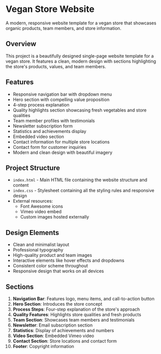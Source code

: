 # Vegan Store Website

A modern, responsive website template for a vegan store that showcases organic products, team members, and store information.

## Overview

This project is a beautifully designed single-page website template for a vegan store. It features a clean, modern design with sections highlighting the store's products, values, and team members.

## Features

- Responsive navigation bar with dropdown menu
- Hero section with compelling value proposition
- 4-step process explanation
- Quality highlights section showcasing fresh vegetables and store qualities
- Team member profiles with testimonials
- Newsletter subscription form
- Statistics and achievements display
- Embedded video section
- Contact information for multiple store locations
- Contact form for customer inquiries
- Modern and clean design with beautiful imagery

## Project Structure

- `index.html` - Main HTML file containing the website structure and content
- `index.css` - Stylesheet containing all the styling rules and responsive design
- External resources:
  - Font Awesome icons
  - Vimeo video embed
  - Custom images hosted externally

## Design Elements

- Clean and minimalist layout
- Professional typography
- High-quality product and team images
- Interactive elements like hover effects and dropdowns
- Consistent color scheme throughout
- Responsive design that works on all devices

## Sections

1. **Navigation Bar**: Features logo, menu items, and call-to-action button
2. **Hero Section**: Introduces the store concept
3. **Process Steps**: Four-step explanation of the store's approach
4. **Quality Features**: Highlights store qualities and fresh products
5. **Team Section**: Showcases team members and testimonials
6. **Newsletter**: Email subscription section
7. **Statistics**: Display of achievements and numbers
8. **Video Section**: Embedded Vimeo video
9. **Contact Section**: Store locations and contact form
10. **Footer**: Copyright information
